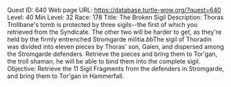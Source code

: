 Quest ID: 640
Web page URL: https://database.turtle-wow.org/?quest=640
Level: 40
Min Level: 32
Race: 178
Title: The Broken Sigil
Description: Thoras Trollbane's tomb is protected by three sigils--the first of which you retrieved from the Syndicate. The other two will be harder to get, as they're held by the firmly entrenched Stromgarde militia.$b$bThe sigil of Thoradin was divided into eleven pieces by Thoras' son, Galen, and dispersed among the Stromgarde defenders. Retrieve the pieces and bring them to Tor'gan, the troll shaman, he will be able to bind them into the complete sigil.
Objective: Retrieve the 11 Sigil Fragments from the defenders in Stromgarde, and bring them to Tor'gan in Hammerfall.
